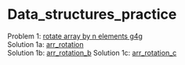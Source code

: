 # Data_structures_practice

Problem 1: <a href="https://practice.geeksforgeeks.org/problems/rotate-array-by-n-elements/0"> rotate array by n elements g4g</a>  
Solution 1a: <a href="https://github.com/padmaja2305/Data_structures_practice/blob/main/arr_rotation.cpp"> arr_rotation</a>  
Solution 1b: <a href="https://github.com/padmaja2305/Data_structures_practice/blob/main/arr_rotation_b.cpp"> arr_rotation_b</a> 
Solution 1c: <a href="https://github.com/padmaja2305/Data_structures_practice/blob/main/arr_rotation_c.cpp"> arr_rotation_c</a>

